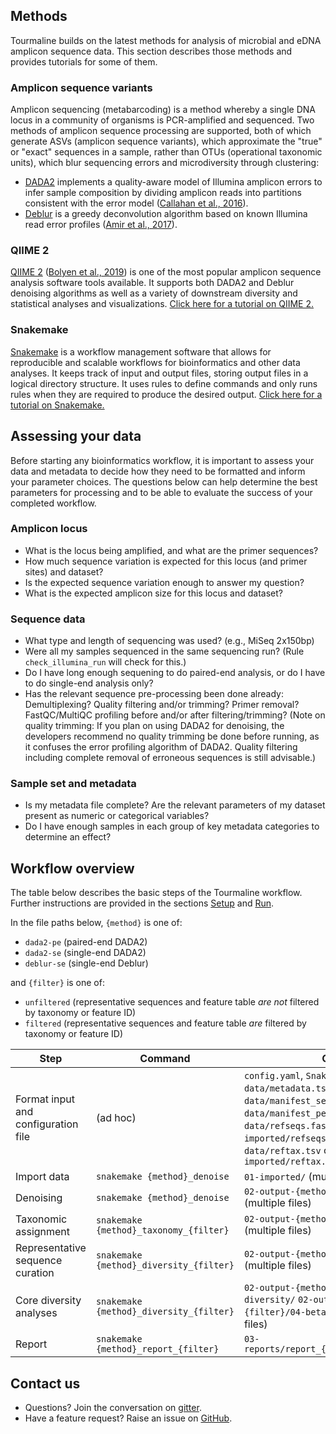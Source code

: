 ## Methods

Tourmaline builds on the latest methods for analysis of microbial and eDNA amplicon sequence data. This section describes those methods and provides tutorials for some of them.

### Amplicon sequence variants

Amplicon sequencing (metabarcoding) is a method whereby a single DNA locus in a community of organisms is PCR-amplified and sequenced. Two methods of amplicon sequence processing are supported, both of which generate ASVs (amplicon sequence variants), which approximate the "true" or "exact" sequences in a sample, rather than OTUs (operational taxonomic units), which blur sequencing errors and microdiversity through clustering:

* [DADA2](https://github.com/benjjneb/dada2) implements a quality-aware model of Illumina amplicon errors to infer sample composition by dividing amplicon reads into partitions consistent with the error model ([Callahan et al., 2016](https://doi.org/10.1038/nmeth.3869)).
* [Deblur](https://github.com/biocore/deblur) is a greedy deconvolution algorithm based on known Illumina read error profiles ([Amir et al., 2017](https://doi.org/10.1128/mSystems.00191-16)).

### QIIME 2 

[QIIME 2](https://qiime2.org/) ([Bolyen et al., 2019](https://doi.org/10.1038/s41587-019-0209-9)) is one of the most popular amplicon sequence analysis software tools available. It supports both DADA2 and Deblur denoising algorithms as well as a variety of downstream diversity and statistical analyses and visualizations. [Click here for a tutorial on QIIME 2.](https://github.com/aomlomics/tutorials/tree/master/qiime2)

### Snakemake

[Snakemake](https://snakemake.readthedocs.io/en/stable/) is a workflow management software that allows for reproducible and scalable workflows for bioinformatics and other data analyses. It keeps track of input and output files, storing output files in a logical directory structure. It uses rules to define commands and only runs rules when they are required to produce the desired output. [Click here for a tutorial on Snakemake.](https://github.com/aomlomics/tutorials/tree/master/snakemake)

## Assessing your data

Before starting any bioinformatics workflow, it is important to assess your data and metadata to decide how they need to be formatted and inform your parameter choices. The questions below can help determine the best parameters for processing and to be able to evaluate the success of your completed workflow.

### Amplicon locus

* What is the locus being amplified, and what are the primer sequences?
* How much sequence variation is expected for this locus (and primer sites) and dataset?
* Is the expected sequence variation enough to answer my question?
* What is the expected amplicon size for this locus and dataset?

### Sequence data

* What type and length of sequencing was used? (e.g., MiSeq 2x150bp)
* Were all my samples sequenced in the same sequencing run? (Rule `check_illumina_run` will check for this.)
* Do I have long enough sequening to do paired-end analysis, or do I have to do single-end analysis only?
* Has the relevant sequence pre-processing been done already: Demultiplexing? Quality filtering and/or trimming? Primer removal? FastQC/MultiQC profiling before and/or after filtering/trimming? (Note on quality trimming: If you plan on using DADA2 for denoising, the developers recommend no quality trimming be done before running, as it confuses the error profiling algorithm of DADA2. Quality filtering including complete removal of erroneous sequences is still advisable.)

### Sample set and metadata

* Is my metadata file complete? Are the relevant parameters of my dataset present as numeric or categorical variables?
* Do I have enough samples in each group of key metadata categories to determine an effect?

## Workflow overview

The table below describes the basic steps of the Tourmaline workflow. Further instructions are provided in the sections [Setup](https://github.com/aomlomics/tourmaline/wiki/3-Setup) and [Run](https://github.com/aomlomics/tourmaline/wiki/4-Run).

In the file paths below, `{method}` is one of:

* `dada2-pe` (paired-end DADA2)
* `dada2-se` (single-end DADA2)
* `deblur-se` (single-end Deblur)

and `{filter}` is one of:

* `unfiltered` (representative sequences and feature table *are not* filtered by taxonomy or feature ID)
* `filtered` (representative sequences and feature table *are* filtered by taxonomy or feature ID)

| Step                                | Command                        | Output                                                       |
| ----------------------------------- | ------------------------------ | ------------------------------------------------------------ |
| Format input and configuration file | (ad hoc)                       | `config.yaml`, `Snakefile`, `00-data/metadata.tsv`, `00-data/manifest_se.tsv`, `00-data/manifest_pe.tsv`, `00-data/refseqs.fasta` or `01-imported/refseqs.qza`, `00-data/reftax.tsv` or `01-imported/reftax.qza` |
| Import data                         | `snakemake {method}_denoise`   | `01-imported/` (multiple files)                              |
| Denoising                           | `snakemake {method}_denoise`   | `02-output-{method}/00-table-repseqs/` (multiple files)      |
| Taxonomic assignment    | `snakemake {method}_taxonomy_{filter}` | `02-output-{method}/01-taxonomy` (multiple files) |
| Representative sequence curation    | `snakemake {method}_diversity_{filter}` | `02-output-{method}/02-alignment-tree` (multiple files) |
| Core diversity analyses             | `snakemake {method}_diversity_{filter}` | `02-output-{method}-{filter}/03-alpha-diversity/` `02-output-{method}-{filter}/04-beta-diversity/` (multiple files) |
| Report                              | `snakemake {method}_report_{filter}`    | `03-reports/report_{method}_{filter}.html`                            |

## Contact us 

* Questions? Join the conversation on [gitter](https://gitter.im/aomlomics/tourmaline).
* Have a feature request? Raise an issue on [GitHub](https://github.com/aomlomics/tourmaline/issues).

 